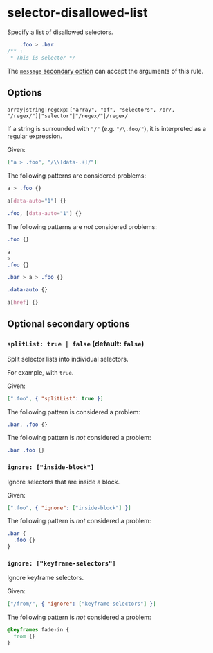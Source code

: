 # selector-disallowed-list

Specify a list of disallowed selectors.

<!-- prettier-ignore -->
```css
    .foo > .bar
/** ↑
 * This is selector */
```

The [`message` secondary option](https://github.com/stylelint/stylelint/16.6.1/docs/user-guide/configure.md#message) can accept the arguments of this rule.

## Options

`array|string|regexp`: `["array", "of", "selectors", /or/, "/regex/"]|"selector"|"/regex/"|/regex/`

If a string is surrounded with `"/"` (e.g. `"/\.foo/"`), it is interpreted as a regular expression.

Given:

```json
["a > .foo", "/\\[data-.+]/"]
```

The following patterns are considered problems:

<!-- prettier-ignore -->
```css
a > .foo {}
```

<!-- prettier-ignore -->
```css
a[data-auto="1"] {}
```

<!-- prettier-ignore -->
```css
.foo, [data-auto="1"] {}
```

The following patterns are _not_ considered problems:

<!-- prettier-ignore -->
```css
.foo {}
```

<!-- prettier-ignore -->
```css
a
>
.foo {}
```

<!-- prettier-ignore -->
```css
.bar > a > .foo {}
```

<!-- prettier-ignore -->
```css
.data-auto {}
```

<!-- prettier-ignore -->
```css
a[href] {}
```

## Optional secondary options

### `splitList: true | false` (default: `false`)

Split selector lists into individual selectors.

For example, with `true`.

Given:

```json
[".foo", { "splitList": true }]
```

The following pattern is considered a problem:

<!-- prettier-ignore -->
```css
.bar, .foo {}
```

The following pattern is _not_ considered a problem:

<!-- prettier-ignore -->
```css
.bar .foo {}
```

### `ignore: ["inside-block"]`

Ignore selectors that are inside a block.

Given:

```json
[".foo", { "ignore": ["inside-block"] }]
```

The following pattern is _not_ considered a problem:

<!-- prettier-ignore -->
```css
.bar {
  .foo {}
}
```

### `ignore: ["keyframe-selectors"]`

Ignore keyframe selectors.

Given:

```json
["/from/", { "ignore": ["keyframe-selectors"] }]
```

The following pattern is _not_ considered a problem:

<!-- prettier-ignore -->
```css
@keyframes fade-in {
  from {}
}
```
